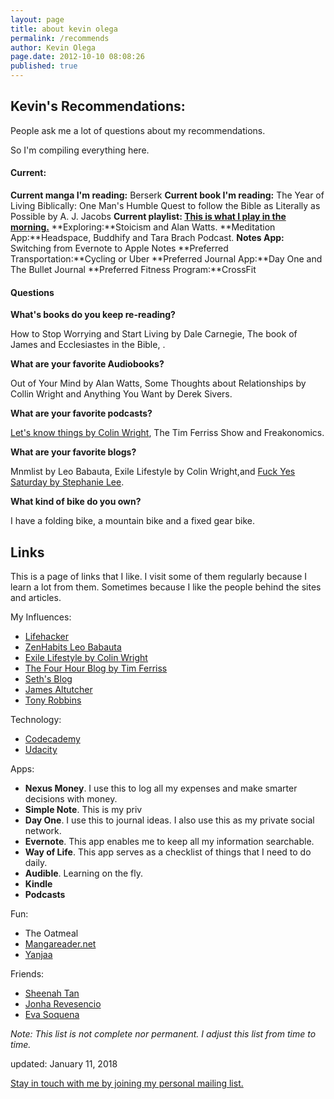 ```yaml
---
layout: page
title: about kevin olega
permalink: /recommends
author: Kevin Olega
page.date: 2012-10-10 08:08:26
published: true
---
```

Kevin's Recommendations:
-----------------

People ask me a lot of questions about my recommendations.

So I'm compiling everything here.

#### Current:

**Current manga I'm reading:** Berserk
**Current book I'm reading:** The Year of Living Biblically: One Man's Humble Quest to follow the Bible as Literally as Possible by A. J. Jacobs
**Current playlist: [This is what I play in the morning.](https://open.spotify.com/user/spotifyusa/playlist/3uz1GV5nKYM4XPhBJagqgy)**
**Exploring:**Stoicism and Alan Watts.
**Meditation App:**Headspace, Buddhify and Tara Brach Podcast.
**Notes App:** Switching from Evernote to Apple Notes
**Preferred Transportation:**Cycling or Uber
**Preferred Journal App:**Day One and The Bullet Journal
**Preferred Fitness Program:**CrossFit

#### Questions

**What's books do you keep re-reading?**

How to Stop Worrying and Start Living by Dale Carnegie, The book of James and Ecclesiastes in the Bible, .

**What are your favorite Audiobooks?**

Out of Your Mind by Alan Watts, Some Thoughts about Relationships by Collin Wright and Anything You Want by Derek Sivers.

**What are your favorite podcasts?**

[Let's know things by Colin Wright](http://letsknowthings.com/), The Tim Ferriss Show and Freakonomics.

**What are your favorite blogs?**

Mnmlist by Leo Babauta, Exile Lifestyle by Colin Wright,and [Fuck Yes Saturday by Stephanie Lee](http://thefyslife.com/).

**What kind of bike do you own?**

I have a folding bike, a mountain bike and a fixed gear bike.

Links
-----

This is a page of links that I like. I visit some of them regularly because I learn a lot from them. Sometimes because I like the people behind the sites and articles.

My Influences:

*   [Lifehacker](http://lifehacker.com)
*   [ZenHabits Leo Babauta](http://zenhabits.net)
*   [Exile Lifestyle by Colin Wright](http://exilelifestyle.com)
*   [The Four Hour Blog by Tim Ferriss](http://fourhourworkweek.com/blog)
*   [Seth's Blog](http://sethsblog.typepad.com)
*   [James Altutcher](http://jamesaltutcher.com)
*   [Tony Robbins](http://TonyRobbins.com)

Technology:

*   [Codecademy](http://codecademy.com)
*   [Udacity](http://udacity.com)

Apps:

*   **Nexus Money**. I use this to log all my expenses and make smarter decisions with money.
*   **Simple Note**. This is my priv
*   **Day One**. I use this to journal ideas. I also use this as my private social network.
*   **Evernote**. This app enables me to keep all my information searchable.
*   **Way of Life**. This app serves as a checklist of things that I need to do daily.
*   **Audible**. Learning on the fly.
*   **Kindle**
*   **Podcasts**

Fun:

*   [](http://theoatmeal.com)The Oatmeal
*   [Mangareader.net](http://mangareader.net)
*   [Yanjaa](http://yanjaa.com)

Friends:

*   [Sheenah Tan](http://sheenahtan.net)
*   [Jonha Revesencio](http://ijustdid.org)
*   [Eva Soquena](http://itsevamarie.blogspot.com)

_Note: This list is not complete nor permanent. I adjust this list from time to time._

updated: January 11, 2018

[Stay in touch with me by joining my personal mailing list.](http://eepurl.com/oCUar)